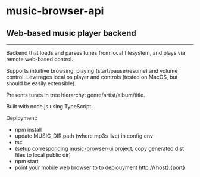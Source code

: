 # music-browser-api

## Web-based music player backend

---
Backend that loads and parses tunes from local filesystem, and plays via remote web-based control.

Supports intuitive browsing, playing (start/pause/resume) and volume control. Leverages local os player and controls (tested on MacOS, but should be easily extensible).

Presents tunes in tree hierarchy: genre/artist/album/title.

Built with node.js using TypeScript.

Deployment:

* npm install
* update MUSIC_DIR path (where mp3s live) in config.env
* tsc
* (setup corresponding [music-browser-ui project](https://github.com/TimBiernat/music-browser-ui), copy generated dist files to local public dir)
* npm start
* point your mobile web browser to to deplouyment <http://{host}:{port}>
